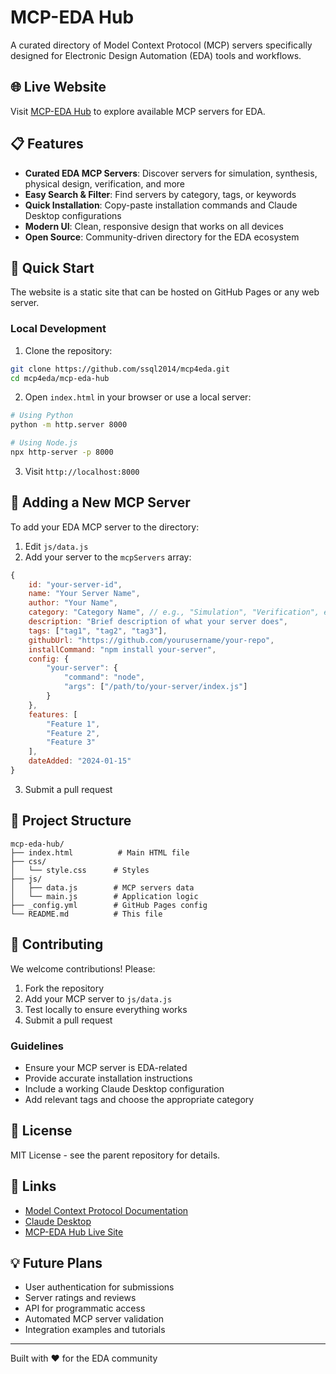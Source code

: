 # MCP-EDA Hub

A curated directory of Model Context Protocol (MCP) servers specifically designed for Electronic Design Automation (EDA) tools and workflows.

## 🌐 Live Website

Visit [MCP-EDA Hub](https://ssql2014.github.io/mcp4eda/mcp-eda-hub/) to explore available MCP servers for EDA.

## 📋 Features

- **Curated EDA MCP Servers**: Discover servers for simulation, synthesis, physical design, verification, and more
- **Easy Search & Filter**: Find servers by category, tags, or keywords
- **Quick Installation**: Copy-paste installation commands and Claude Desktop configurations
- **Modern UI**: Clean, responsive design that works on all devices
- **Open Source**: Community-driven directory for the EDA ecosystem

## 🚀 Quick Start

The website is a static site that can be hosted on GitHub Pages or any web server.

### Local Development

1. Clone the repository:
```bash
git clone https://github.com/ssql2014/mcp4eda.git
cd mcp4eda/mcp-eda-hub
```

2. Open `index.html` in your browser or use a local server:
```bash
# Using Python
python -m http.server 8000

# Using Node.js
npx http-server -p 8000
```

3. Visit `http://localhost:8000`

## 📝 Adding a New MCP Server

To add your EDA MCP server to the directory:

1. Edit `js/data.js`
2. Add your server to the `mcpServers` array:

```javascript
{
    id: "your-server-id",
    name: "Your Server Name",
    author: "Your Name",
    category: "Category Name", // e.g., "Simulation", "Verification", etc.
    description: "Brief description of what your server does",
    tags: ["tag1", "tag2", "tag3"],
    githubUrl: "https://github.com/yourusername/your-repo",
    installCommand: "npm install your-server",
    config: {
        "your-server": {
            "command": "node",
            "args": ["/path/to/your-server/index.js"]
        }
    },
    features: [
        "Feature 1",
        "Feature 2",
        "Feature 3"
    ],
    dateAdded: "2024-01-15"
}
```

3. Submit a pull request

## 📁 Project Structure

```
mcp-eda-hub/
├── index.html          # Main HTML file
├── css/
│   └── style.css      # Styles
├── js/
│   ├── data.js        # MCP servers data
│   └── main.js        # Application logic
├── _config.yml        # GitHub Pages config
└── README.md          # This file
```

## 🤝 Contributing

We welcome contributions! Please:

1. Fork the repository
2. Add your MCP server to `js/data.js`
3. Test locally to ensure everything works
4. Submit a pull request

### Guidelines

- Ensure your MCP server is EDA-related
- Provide accurate installation instructions
- Include a working Claude Desktop configuration
- Add relevant tags and choose the appropriate category

## 📜 License

MIT License - see the parent repository for details.

## 🔗 Links

- [Model Context Protocol Documentation](https://modelcontextprotocol.io)
- [Claude Desktop](https://claude.ai/desktop)
- [MCP-EDA Hub Live Site](https://ssql2014.github.io/mcp4eda/mcp-eda-hub/)

## 💡 Future Plans

- User authentication for submissions
- Server ratings and reviews
- API for programmatic access
- Automated MCP server validation
- Integration examples and tutorials

---

Built with ❤️ for the EDA community
